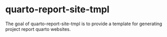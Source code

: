 # quarto-report-site-tmpl

<!-- badges: start -->

<!-- badges: end -->

The goal of quarto-report-site-tmpl is to provide a template for generating project report quarto websites.
